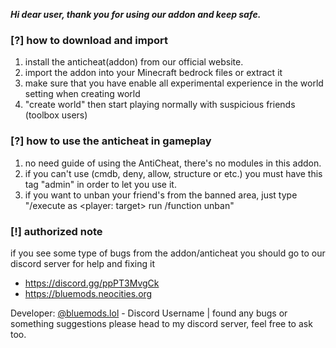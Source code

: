 ***Hi dear user, thank you for using our addon and keep safe.***

### [?] how to download and import
1. install the anticheat(addon) from our official website.
2. import the addon into your Minecraft bedrock files or extract it
3. make sure that you have enable all experimental experience in the world setting when creating world
4. "create world" then start playing normally with suspicious friends (toolbox users)

### [?] how to use the anticheat in gameplay
1. no need guide of using the AntiCheat, there's no modules in this addon.
2. if you can't use (cmdb, deny, allow, structure or etc.) you must have this tag "admin" in order to let you use it.
3. if you want to unban your friend's from the banned area, just type "/execute as <player: target> run /function unban"

### [!] authorized note
if you see some type of bugs from the addon/anticheat you should go to our discord server for help and fixing it

- https://discord.gg/ppPT3MvgCk
- https://bluemods.neocities.org

Developer: [@bluemods.lol](https://discord.com/users/749100843823005717) - Discord Username | found any bugs or something suggestions please head to my discord server, feel free to ask too.
